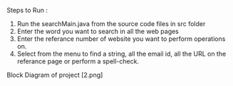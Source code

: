 Steps to Run :
1) Run the searchMain.java from the source code files in src folder
2) Enter the word you want to search in all the web pages
3) Enter the referance number of website you want to perform operations on.
4) Select from the menu to find a string, all the email id, all the URL on the referance page or perform a spell-check.


Block Diagram of project
[2.png]

